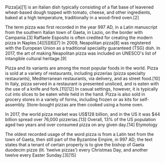 Pizza[a][1] is an Italian dish typically consisting of a flat base of leavened wheat-based dough topped with tomato, cheese, and other ingredients, baked at a high temperature, traditionally in a wood-fired oven.[2]

The term pizza was first recorded in the year 997 AD, in a Latin manuscript from the southern Italian town of Gaeta, in Lazio, on the border with Campania.[3] Raffaele Esposito is often credited for creating the modern pizza in Naples.[4][5][6][7] In 2009, Neapolitan pizza[8] was registered with the European Union as a traditional speciality guaranteed (TSG) dish. In 2017, the art of making Neapolitan pizza was included on UNESCO's list of intangible cultural heritage.[9]

Pizza and its variants are among the most popular foods in the world. Pizza is sold at a variety of restaurants, including pizzerias (pizza specialty restaurants), Mediterranean restaurants, via delivery, and as street food.[10] In Italy, pizza served in a restaurant is presented unsliced, and is eaten with the use of a knife and fork.[11][12] In casual settings, however, it is typically cut into slices to be eaten while held in the hand. Pizza is also sold in grocery stores in a variety of forms, including frozen or as kits for self-assembly. Store-bought pizzas are then cooked using a home oven.

In 2017, the world pizza market was US$128 billion, and in the US it was $44 billion spread over 76,000 pizzerias.[13] Overall, 13% of the US population aged two years and over consumed pizza on any given day.[14]
Etymology

The oldest recorded usage of the word pizza is from a Latin text from the town of Gaeta, then still part of the Byzantine Empire, in 997 AD; the text states that a tenant of certain property is to give the bishop of Gaeta duodecim pizze (lit. 'twelve pizzas') every Christmas Day, and another twelve every Easter Sunday.[3][15] 
